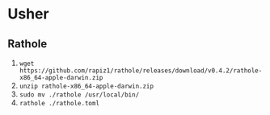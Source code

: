 # Usher

## Rathole

1. `wget https://github.com/rapiz1/rathole/releases/download/v0.4.2/rathole-x86_64-apple-darwin.zip`
2. `unzip rathole-x86_64-apple-darwin.zip`
3. `sudo mv ./rathole /usr/local/bin/`
4. `rathole ./rathole.toml`
